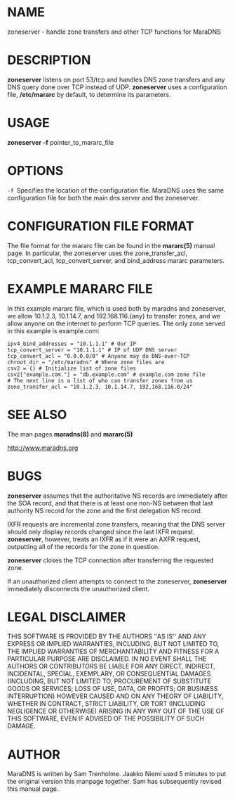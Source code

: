 # NAME

zoneserver - handle zone transfers and other TCP functions for MaraDNS 

# DESCRIPTION

**zoneserver** listens on port 53/tcp and handles DNS zone transfers 
and any DNS query done over TCP instead of UDP. **zoneserver** uses a 
configuration file, **/etc/mararc** by default, to determine its 
parameters. 

# USAGE

**zoneserver -f** pointer_to_mararc_file 

# OPTIONS

 `-f `Specifies the location of the configuration file. MaraDNS 
uses the same configuration file for both the main dns server and the 
zoneserver.  

# CONFIGURATION FILE FORMAT

The file format for the mararc file can be found in the **mararc(5)** 
manual page. In particular, the zoneserver uses the zone_transfer_acl, 
tcp_convert_acl, tcp_convert_server, and bind_address mararc 
parameters. 

# EXAMPLE MARARC FILE

In this example mararc file, which is used both by maradns and 
zoneserver, we allow 10.1.2.3, 10.1.14.7, and 192.168.116.{any} to 
transfer zones, and we allow anyone on the internet to perform TCP 
queries. The only zone served in this example is example.com:

```
ipv4_bind_addresses = "10.1.1.1" # Our IP 
tcp_convert_server = "10.1.1.1" # IP of UDP DNS server 
tcp_convert_acl = "0.0.0.0/0" # Anyone may do DNS-over-TCP 
chroot_dir = "/etc/maradns" # Where zone files are 
csv2 = {} # Initialize list of zone files 
csv2["example.com."] = "db.example.com" # example.com zone file 
# The next line is a list of who can transfer zones from us 
zone_transfer_acl = "10.1.2.3, 10.1.14.7, 192,168.116.0/24" 
```

# SEE ALSO

The man pages **maradns(8)** and **mararc(5)** 

http://www.maradns.org

# BUGS

**zoneserver** assumes that the authoritative NS records are 
immediately after the SOA record, and that there is at least one non-NS 
between that last authority NS record for the zone and the first 
delegation NS record. 

IXFR requests are incremental zone transfers, meaning that the DNS 
server should only display records changed since the last IXFR request. 
**zoneserver**, however, treats an IXFR as if it were an AXFR request, 
outputting all of the records for the zone in question. 

**zoneserver** closes the TCP connection after transferring the 
requested zone. 

If an unauthorized client attempts to connect to the zoneserver, 
**zoneserver** immediately disconnects the unauthorized client. 

# LEGAL DISCLAIMER

THIS SOFTWARE IS PROVIDED BY THE AUTHORS ''AS IS'' AND ANY EXPRESS OR 
IMPLIED WARRANTIES, INCLUDING, BUT NOT LIMITED TO, THE IMPLIED 
WARRANTIES OF MERCHANTABILITY AND FITNESS FOR A PARTICULAR PURPOSE ARE 
DISCLAIMED. IN NO EVENT SHALL THE AUTHORS OR CONTRIBUTORS BE LIABLE FOR 
ANY DIRECT, INDIRECT, INCIDENTAL, SPECIAL, EXEMPLARY, OR CONSEQUENTIAL 
DAMAGES (INCLUDING, BUT NOT LIMITED TO, PROCUREMENT OF SUBSTITUTE GOODS 
OR SERVICES; LOSS OF USE, DATA, OR PROFITS; OR BUSINESS INTERRUPTION) 
HOWEVER CAUSED AND ON ANY THEORY OF LIABILITY, WHETHER IN CONTRACT, 
STRICT LIABILITY, OR TORT (INCLUDING NEGLIGENCE OR OTHERWISE) ARISING 
IN ANY WAY OUT OF THE USE OF THIS SOFTWARE, EVEN IF ADVISED OF THE 
POSSIBILITY OF SUCH DAMAGE. 

# AUTHOR

MaraDNS is written by Sam Trenholme. Jaakko Niemi used 5 minutes to put 
the original version this manpage together. Sam has subsequently 
revised this manual page.  

